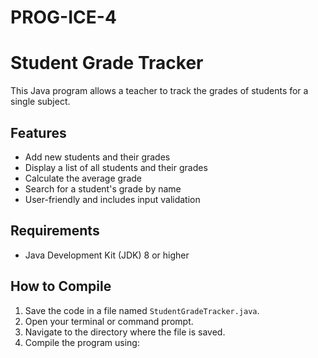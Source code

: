# PROG-ICE-4

# Student Grade Tracker

This Java program allows a teacher to track the grades of students for a single subject.

## Features

- Add new students and their grades
- Display a list of all students and their grades
- Calculate the average grade
- Search for a student's grade by name
- User-friendly and includes input validation

## Requirements

- Java Development Kit (JDK) 8 or higher

## How to Compile

1. Save the code in a file named `StudentGradeTracker.java`.
2. Open your terminal or command prompt.
3. Navigate to the directory where the file is saved.
4. Compile the program using:

